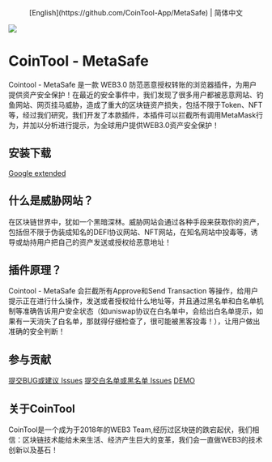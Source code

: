 <p align="center">
[English](https://github.com/CoinTool-App/MetaSafe) | 简体中文
</p>

![](https://cdn.jsdelivr.net/gh/CoinTool-App/MetaSafe/doc/images/poster1.png)

# CoinTool - MetaSafe
Cointool - MetaSafe 是一款 WEB3.0 防范恶意授权转账的浏览器插件，为用户提供资产安全保护！在最近的安全事件中，我们发现了很多用户都被恶意网站、钓鱼网站、网页挂马威胁，造成了重大的区块链资产损失，包括不限于Token、NFT等，经过我们研究，我们开发了本款插件，本插件可以拦截所有调用MetaMask行为，并加以分析进行提示，为全球用户提供WEB3.0资产安全保护！

## 安装下载
[Google extended](https://cointool.app)

## 什么是威胁网站？
在区块链世界中，犹如一个黑暗深林。威胁网站会通过各种手段来获取你的资产，包括但不限于伪装成知名的DEFI协议网站、NFT网站，在知名网站中投毒等，诱导或劫持用户把自己的资产发送或授权给恶意地址！

## 插件原理？
Cointool - MetaSafe 会拦截所有Approve和Send Transaction 等操作，给用户提示正在进行什么操作，发送或者授权给什么地址等，并且通过黑名单和白名单机制等准确告诉用户安全状态（如uniswap协议在白名单中，会给出白名单提示，如果有一天消失了白名单，那就得仔细检查了，很可能被黑客投毒！），让用户做出准确的安全判断！

## 参与贡献

[提交BUG或建议 Issues](https://github.com/CoinTool-App/MetaSafe/issues/new) 
[提交白名单或黑名单 Issues](https://github.com/CoinTool-App/MetaSafe/issues/new) 
[DEMO](https://github.com/CoinTool-App/MetaSafe/issues/2) 

## 关于CoinTool

CoinTool是一个成为于2018年的WEB3 Team,经历过区块链的跌宕起伏，我们相信：区块链技术能给未来生活、经济产生巨大的变革，我们会一直做WEB3的技术创新以及基石！
